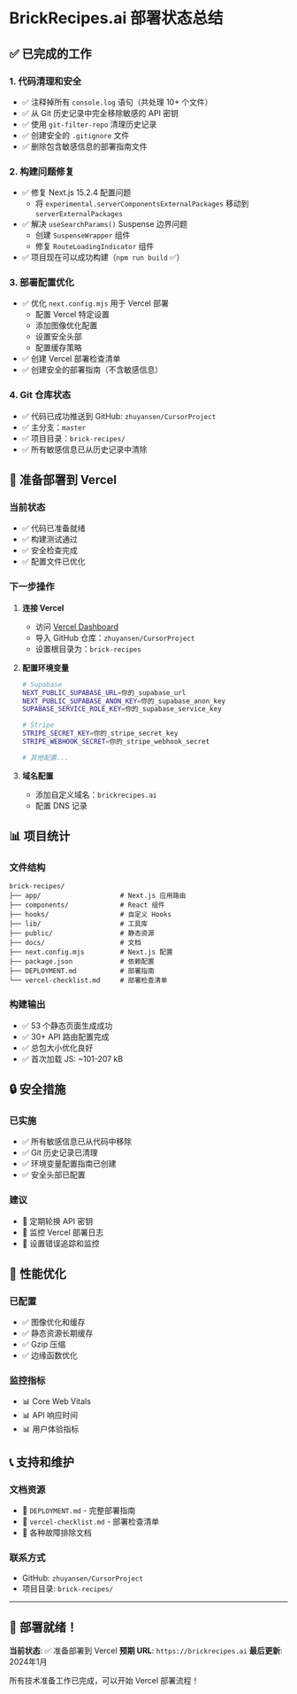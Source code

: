 # BrickRecipes.ai 部署状态总结

## ✅ 已完成的工作

### 1. 代码清理和安全
- ✅ 注释掉所有 `console.log` 语句（共处理 10+ 个文件）
- ✅ 从 Git 历史记录中完全移除敏感的 API 密钥
- ✅ 使用 `git-filter-repo` 清理历史记录
- ✅ 创建安全的 `.gitignore` 文件
- ✅ 删除包含敏感信息的部署指南文件

### 2. 构建问题修复
- ✅ 修复 Next.js 15.2.4 配置问题
  - 将 `experimental.serverComponentsExternalPackages` 移动到 `serverExternalPackages`
- ✅ 解决 `useSearchParams()` Suspense 边界问题
  - 创建 `SuspenseWrapper` 组件
  - 修复 `RouteLoadingIndicator` 组件
- ✅ 项目现在可以成功构建（`npm run build` ✅）

### 3. 部署配置优化
- ✅ 优化 `next.config.mjs` 用于 Vercel 部署
  - 配置 Vercel 特定设置
  - 添加图像优化配置
  - 设置安全头部
  - 配置缓存策略
- ✅ 创建 Vercel 部署检查清单
- ✅ 创建安全的部署指南（不含敏感信息）

### 4. Git 仓库状态
- ✅ 代码已成功推送到 GitHub: `zhuyansen/CursorProject`
- ✅ 主分支：`master`
- ✅ 项目目录：`brick-recipes/`
- ✅ 所有敏感信息已从历史记录中清除

## 🚀 准备部署到 Vercel

### 当前状态
- ✅ 代码已准备就绪
- ✅ 构建测试通过
- ✅ 安全检查完成
- ✅ 配置文件已优化

### 下一步操作
1. **连接 Vercel**
   - 访问 [Vercel Dashboard](https://vercel.com/dashboard)
   - 导入 GitHub 仓库：`zhuyansen/CursorProject`
   - 设置根目录为：`brick-recipes`

2. **配置环境变量**
   ```bash
   # Supabase
   NEXT_PUBLIC_SUPABASE_URL=你的_supabase_url
   NEXT_PUBLIC_SUPABASE_ANON_KEY=你的_supabase_anon_key
   SUPABASE_SERVICE_ROLE_KEY=你的_supabase_service_key
   
   # Stripe
   STRIPE_SECRET_KEY=你的_stripe_secret_key
   STRIPE_WEBHOOK_SECRET=你的_stripe_webhook_secret
   
   # 其他配置...
   ```

3. **域名配置**
   - 添加自定义域名：`brickrecipes.ai`
   - 配置 DNS 记录

## 📊 项目统计

### 文件结构
```
brick-recipes/
├── app/                    # Next.js 应用路由
├── components/             # React 组件
├── hooks/                  # 自定义 Hooks
├── lib/                    # 工具库
├── public/                 # 静态资源
├── docs/                   # 文档
├── next.config.mjs         # Next.js 配置
├── package.json            # 依赖配置
├── DEPLOYMENT.md           # 部署指南
└── vercel-checklist.md     # 部署检查清单
```

### 构建输出
- ✅ 53 个静态页面生成成功
- ✅ 30+ API 路由配置完成
- ✅ 总包大小优化良好
- ✅ 首次加载 JS: ~101-207 kB

## 🔒 安全措施

### 已实施
- ✅ 所有敏感信息已从代码中移除
- ✅ Git 历史记录已清理
- ✅ 环境变量配置指南已创建
- ✅ 安全头部已配置

### 建议
- 🔄 定期轮换 API 密钥
- 🔄 监控 Vercel 部署日志
- 🔄 设置错误追踪和监控

## 🎯 性能优化

### 已配置
- ✅ 图像优化和缓存
- ✅ 静态资源长期缓存
- ✅ Gzip 压缩
- ✅ 边缘函数优化

### 监控指标
- 📊 Core Web Vitals
- 📊 API 响应时间
- 📊 用户体验指标

## 📞 支持和维护

### 文档资源
- 📖 `DEPLOYMENT.md` - 完整部署指南
- 📖 `vercel-checklist.md` - 部署检查清单
- 📖 各种故障排除文档

### 联系方式
- GitHub: `zhuyansen/CursorProject`
- 项目目录: `brick-recipes/`

---

## 🎉 部署就绪！

**当前状态**: ✅ 准备部署到 Vercel
**预期 URL**: `https://brickrecipes.ai`
**最后更新**: 2024年1月

所有技术准备工作已完成，可以开始 Vercel 部署流程！ 